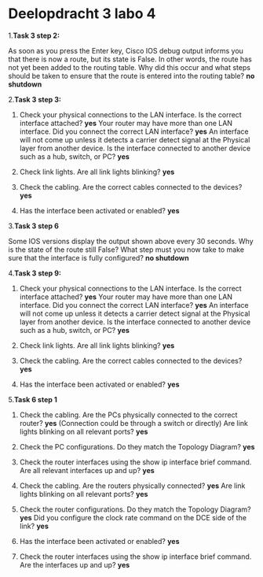 # Deelopdracht 3 labo 4 #

1.**Task 3 step 2:** 

As soon as you press the Enter key, Cisco IOS debug output informs you that there is now a route, but its
state is False. In other words, the route has not yet been added to the routing table. Why did this occur
and what steps should be taken to ensure that the route is entered into the routing table? **no shutdown**

2.**Task 3 step 3:**

1. Check your physical connections to the LAN interface.
Is the correct interface attached? **yes** 
Your router may have more than one LAN interface. Did you connect the correct LAN interface?
**yes**
An interface will not come up unless it detects a carrier detect signal at the Physical layer from
another device. Is the interface connected to another device such as a hub, switch, or PC?
**yes**

2. Check link lights. Are all link lights blinking? **yes**
3. Check the cabling. Are the correct cables connected to the devices? **yes**
4. Has the interface been activated or enabled? **yes**

3.**Task 3 step 6**

Some IOS versions display the output shown above every 30 seconds. Why is the state of the route still
False? What step must you now take to make sure that the interface is fully configured? **no shutdown**

4.**Task 3 step 9:**

1. Check your physical connections to the LAN interface.
Is the correct interface attached? **yes** 
Your router may have more than one LAN interface. Did you connect the correct LAN interface?
**yes**
An interface will not come up unless it detects a carrier detect signal at the Physical layer from
another device. Is the interface connected to another device such as a hub, switch, or PC?
**yes**

2. Check link lights. Are all link lights blinking? **yes**
3. Check the cabling. Are the correct cables connected to the devices? **yes**
4. Has the interface been activated or enabled? **yes**

5.**Task 6 step 1**

1. Check the cabling.
Are the PCs physically connected to the correct router? **yes**
(Connection could be through a switch or directly)
Are link lights blinking on all relevant ports? **yes**
2. Check the PC configurations. Do they match the Topology Diagram? **yes**
3. Check the router interfaces using the show ip interface brief command.
Are all relevant interfaces up and up? **yes**

1. Check the cabling.
Are the routers physically connected? **yes**
Are link lights blinking on all relevant ports? **yes**
2. Check the router configurations.
Do they match the Topology Diagram? **yes**
Did you configure the clock rate command on the DCE side of the link? **yes**
3. Has the interface been activated or enabled? **yes**
4. Check the router interfaces using the show ip interface brief command.
Are the interfaces up and up? **yes**

